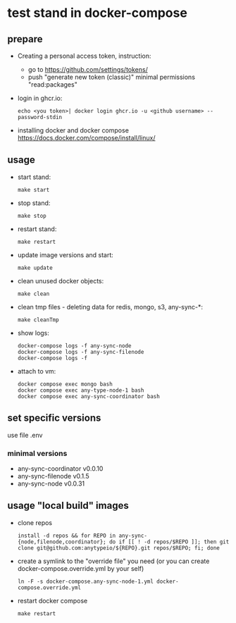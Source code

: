 # test stand in docker-compose

## prepare
* Creating a personal access token, instruction:
  * go to https://github.com/settings/tokens/
  * push "generate new token (classic)"
    minimal permissions "read:packages"

* login in ghcr.io:
  ```
  echo <you token>| docker login ghcr.io -u <github username> --password-stdin
  ```
* installing docker and docker compose https://docs.docker.com/compose/install/linux/

## usage
* start stand:
  ```
  make start
  ```
* stop stand:
  ```
  make stop
  ```
* restart stand:
  ```
  make restart
  ```
* update image versions and start:
  ```
  make update
  ```
* clean unused docker objects:
  ```
  make clean
  ```
* clean tmp files - deleting data for redis, mongo, s3, any-sync-*:
  ```
  make cleanTmp
  ```
* show logs:
  ```
  docker-compose logs -f any-sync-node
  docker-compose logs -f any-sync-filenode
  docker-compose logs -f
  ```
* attach to vm:
  ```
  docker compose exec mongo bash
  docker compose exec any-type-node-1 bash
  docker compose exec any-sync-coordinator bash
  ```

## set specific versions
use file .env
### minimal versions
* any-sync-coordinator v0.0.10
* any-sync-filenode v0.1.5
* any-sync-node v0.0.31

## usage "local build" images
* clone repos
  ```
  install -d repos && for REPO in any-sync-{node,filenode,coordinator}; do if [[ ! -d repos/$REPO ]]; then git clone git@github.com:anytypeio/${REPO}.git repos/$REPO; fi; done
  ```
* create a symlink to the "override file" you need (or you can create docker-compose.override.yml by your self)
  ```
  ln -F -s docker-compose.any-sync-node-1.yml docker-compose.override.yml
  ```
* restart docker compose
  ```
  make restart
  ```
